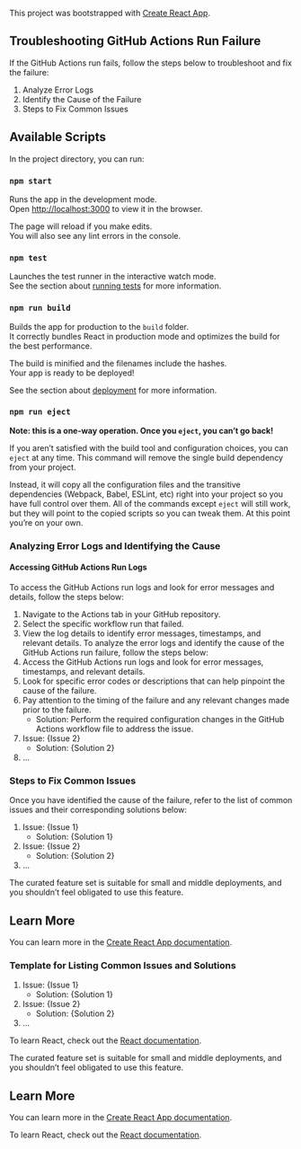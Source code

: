 This project was bootstrapped with [Create React App](https://github.com/facebook/create-react-app).

## Troubleshooting GitHub Actions Run Failure

If the GitHub Actions run fails, follow the steps below to troubleshoot and fix the failure:
1. Analyze Error Logs
2. Identify the Cause of the Failure
3. Steps to Fix Common Issues

## Available Scripts

In the project directory, you can run:

### `npm start`

Runs the app in the development mode.<br>
Open [http://localhost:3000](http://localhost:3000) to view it in the browser.

The page will reload if you make edits.<br>
You will also see any lint errors in the console.

### `npm test`

Launches the test runner in the interactive watch mode.<br>
See the section about [running tests](https://facebook.github.io/create-react-app/docs/running-tests) for more information.

### `npm run build`

Builds the app for production to the `build` folder.<br>
It correctly bundles React in production mode and optimizes the build for the best performance.

The build is minified and the filenames include the hashes.<br>
Your app is ready to be deployed!

See the section about [deployment](https://facebook.github.io/create-react-app/docs/deployment) for more information.

### `npm run eject`

**Note: this is a one-way operation. Once you `eject`, you can’t go back!**

If you aren’t satisfied with the build tool and configuration choices, you can `eject` at any time. This command will remove the single build dependency from your project.

Instead, it will copy all the configuration files and the transitive dependencies (Webpack, Babel, ESLint, etc) right into your project so you have full control over them. All of the commands except `eject` will still work, but they will point to the copied scripts so you can tweak them. At this point you’re on your own.

### Analyzing Error Logs and Identifying the Cause

#### Accessing GitHub Actions Run Logs

To access the GitHub Actions run logs and look for error messages and details, follow the steps below:
1. Navigate to the Actions tab in your GitHub repository.
2. Select the specific workflow run that failed.
3. View the log details to identify error messages, timestamps, and relevant details.
To analyze the error logs and identify the cause of the GitHub Actions run failure, follow the steps below:
1. Access the GitHub Actions run logs and look for error messages, timestamps, and relevant details.
2. Look for specific error codes or descriptions that can help pinpoint the cause of the failure.
3. Pay attention to the timing of the failure and any relevant changes made prior to the failure.
   - Solution: Perform the required configuration changes in the GitHub Actions workflow file to address the issue.
2. Issue: {Issue 2}
   - Solution: {Solution 2}
3. ...

### Steps to Fix Common Issues
Once you have identified the cause of the failure, refer to the list of common issues and their corresponding solutions below:
1. Issue: {Issue 1}
   - Solution: {Solution 1}
2. Issue: {Issue 2}
   - Solution: {Solution 2}
3. ...

 The curated feature set is suitable for small and middle deployments, and you shouldn’t feel obligated to use this feature.

## Learn More

You can learn more in the [Create React App documentation](https://facebook.github.io/create-react-app/docs/getting-started).

### Template for Listing Common Issues and Solutions
1. Issue: {Issue 1}
   - Solution: {Solution 1}
2. Issue: {Issue 2}
   - Solution: {Solution 2}
3. ...

To learn React, check out the [React documentation](https://reactjs.org/).

 The curated feature set is suitable for small and middle deployments, and you shouldn’t feel obligated to use this feature.

## Learn More

You can learn more in the [Create React App documentation](https://facebook.github.io/create-react-app/docs/getting-started).

To learn React, check out the [React documentation](https://reactjs.org/).
